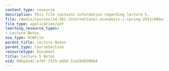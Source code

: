 ```yaml
---
content_type: resource
description: This file contains information regarding lecture 5.
file: /media/courses/14-581-international-economics-i-spring-2013/886e2e42e79ff415e06d51e264920664_MIT14_581S13_classnotes5.pdf
file_type: application/pdf
learning_resource_types:
- Lecture Notes
ocw_type: OCWFile
parent_title: Lecture Notes
parent_type: CourseSection
resourcetype: Document
title: Lecture 5 Notes
uid: 886e2e42-e79f-f415-e06d-51e264920664
---
```

